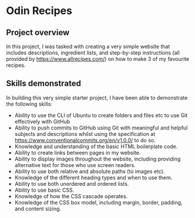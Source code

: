 # Odin Recipes

## Project overview

In this project, I was tasked with creating a very simple website that includes descriptions, ingredient lists, and step-by-step instructions (all provided by https://www.allrecipes.com/) on how to make 3 of my favourite recipes.

## Skills demonstrated

In building this very simple starter project, I have been able to demonstrate the following skills:
* Ability to use the CLI of Ubuntu to create folders and files etc to use Git effectively with GitHub
* Ability to push commits to GitHub using Git with meaningful and helpful subjects and descriptions whilst using the specification at https://www.conventionalcommits.org/en/v1.0.0/ to do so.
* Knowledge and understanding of the basic HTML boilerplate code.
* Ability to create links between pages in my website.
* Ability to display images throughout the website, including providing alternative text for those who use screen readers.
* Ability to use both relative and absolute paths (to images etc).
* Knowledge of the different heading types and when to use them.
* Ability to use both unordered and ordered lists.
* Ability to use basic CSS.
* Knowledge of how the CSS cascade operates.
* Knowledge of the CSS box model, including margin, border, padding, and content sizing.